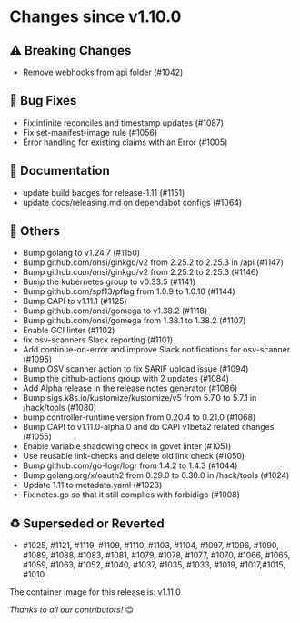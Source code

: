 <!-- markdownlint-disable no-inline-html line-length -->
# Changes since v1.10.0

## :warning: Breaking Changes

- Remove webhooks from api folder (#1042)

## :bug: Bug Fixes

- Fix infinite reconciles and timestamp updates (#1087)
- Fix set-manifest-image rule (#1056)
- Error handling for existing claims with an Error (#1005)

## :book: Documentation

- update build badges for release-1.11 (#1151)
- update docs/releasing.md on dependabot configs (#1064)

## :seedling: Others

- Bump golang to v1.24.7 (#1150)
- Bump github.com/onsi/ginkgo/v2 from 2.25.2 to 2.25.3 in /api (#1147)
- Bump github.com/onsi/ginkgo/v2 from 2.25.2 to 2.25.3 (#1146)
- Bump the kubernetes group to v0.33.5 (#1141)
- Bump github.com/spf13/pflag from 1.0.9 to 1.0.10 (#1144)
- Bump CAPI to v1.11.1 (#1125)
- Bump github.com/onsi/gomega to v1.38.2 (#1118)
- Bump github.com/onsi/gomega from 1.38.1 to 1.38.2 (#1107)
- Enable GCI linter (#1102)
- fix osv-scanners Slack reporting (#1101)
- Add continue-on-error and improve Slack notifications for osv-scanner (#1095)
- Bump OSV scanner action to fix SARIF upload issue (#1094)
- Bump the github-actions group with 2 updates (#1084)
- Add Alpha release in the release notes generator (#1086)
- Bump sigs.k8s.io/kustomize/kustomize/v5 from 5.7.0 to 5.7.1 in /hack/tools (#1080)
- bump controller-runtime version from 0.20.4 to 0.21.0 (#1068)
- Bump CAPI to v1.11.0-alpha.0 and do CAPI v1beta2 related changes. (#1055)
- Enable variable shadowing check in govet linter (#1051)
- Use reusable link-checks and delete old link check (#1050)
- Bump github.com/go-logr/logr from 1.4.2 to 1.4.3 (#1044)
- Bump golang.org/x/oauth2 from 0.29.0 to 0.30.0 in /hack/tools (#1024)
- Update 1.11 to metadata.yaml (#1023)
- Fix notes.go so that it still complies with forbidigo (#1008)

## :recycle: Superseded or Reverted

- #1025, #1121, #1119, #1109, #1110, #1103, #1104, #1097, #1096, #1090, #1089,
 #1088, #1083, #1081, #1079, #1078, #1077, #1070, #1066, #1065, #1059, #1063,
 #1052, #1040, #1037, #1035, #1033, #1019, #1017,#1015, #1010

The container image for this release is: v1.11.0

_Thanks to all our contributors!_ 😊
